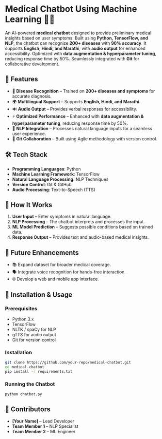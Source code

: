 # Medical Chatbot Using Machine Learning 🤖💉  

An AI-powered **medical chatbot** designed to provide preliminary medical insights based on user symptoms. Built using **Python, TensorFlow, and NLP**, the chatbot can recognize **200+ diseases** with **90% accuracy**. It supports **English, Hindi, and Marathi**, with **audio output** for enhanced accessibility. Optimized with **data augmentation & hyperparameter tuning**, reducing response time by 50%. Seamlessly integrated with **Git** for collaborative development.  

## 🚀 Features  
- 🏥 **Disease Recognition** – Trained on **200+ diseases and symptoms** for accurate diagnosis.  
- 🌍 **Multilingual Support** – Supports **English, Hindi, and Marathi**.  
- 🔊 **Audio Output** – Provides verbal responses for accessibility.  
- ⚡ **Optimized Performance** – Enhanced with **data augmentation & hyperparameter tuning**, reducing response time by 50%.  
- 🤖 **NLP Integration** – Processes natural language inputs for a seamless user experience.  
- 🔗 **Git Collaboration** – Built using Agile methodology with version control.  

## 🛠 Tech Stack  
- **Programming Languages**: Python  
- **Machine Learning Framework**: TensorFlow  
- **Natural Language Processing**: NLP Techniques  
- **Version Control**: Git & GitHub  
- **Audio Processing**: Text-to-Speech (TTS)  

## 📌 How It Works  
1. **User Input** – Enter symptoms in natural language.  
2. **NLP Processing** – The chatbot interprets and processes the input.  
3. **ML Model Prediction** – Suggests possible conditions based on trained data.  
4. **Response Output** – Provides text and audio-based medical insights.  

## 🚧 Future Enhancements  
- 📚 Expand dataset for broader medical coverage.  
- 🗣️ Integrate voice recognition for hands-free interaction.  
- 🌐 Develop a web and mobile app interface.  

## 🔧 Installation & Usage  
### Prerequisites  
- Python 3.x  
- TensorFlow  
- NLTK / spaCy for NLP  
- gTTS for audio output  
- Git for version control  

### Installation  
```bash  
git clone https://github.com/your-repo/medical-chatbot.git  
cd medical-chatbot  
pip install -r requirements.txt  
```  

### Running the Chatbot  
```bash  
python chatbot.py  
```  

## 👥 Contributors  
- **[Your Name]** – Lead Developer  
- **Team Member 1** – NLP Specialist  
- **Team Member 2** – ML Engineer  
